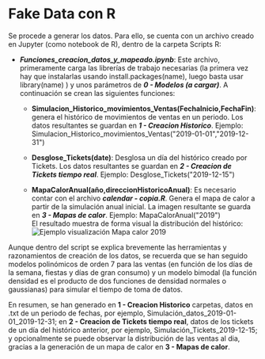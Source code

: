# Fake Data con R

Se procede a generar los datos. Para ello, se cuenta con un
 archivo creado en Jupyter (como notebook de R),  dentro de la carpeta Scripts R:

 -  _**Funciones_creacion_datos_y_mapeado.ipynb**_: Este archivo, primeramente carga las librerías de trabajo necesarias
  (la primera vez hay que instalarlas usando install.packages(name), luego basta usar library(name) ) y unos parámetros de
   _**0 - Modelos (a cargar)**_. A continuación se crean las
  siguientes funciones:
  
       - __Simulacion_Historico_movimientos_Ventas(FechaInicio,FechaFin)__: genera el
              histórico de movimientos de ventas en un periodo. Los datos resultantes se guardan en 
              **_1 - Creacion Historico_**. Ejemplo:
              Simulacion_Historico_movimientos_Ventas("2019-01-01","2019-12-31")
              
       - __Desglose_Tickets(date)__: Desglosa un día del histórico creado por Tickets. Los datos
             resultantes se guardan en _**2 - Creacion de Tickets tiempo real**_. Ejemplo: 
              Desglose_Tickets("2019-12-15")              
             
       - __MapaCalorAnual(año,direccionHistoricoAnual)__: Es necesario contar con el archivo 
              **_calendar - copia.R_**. Genera el mapa de calor a partir de la simulación anual
              inicial. La imagen resultante se guarda en _**3 - Mapas de calor**_.
               Ejemplo: MapaCalorAnual("2019")               
              El resultado muestra de forma visual la distribución del histórico:
              ![Ejemplo visualización Mapa calor 2019](../Imagenes/MapaCalor2019.jpeg)
        

           
  Aunque dentro del script se explica brevemente las herramientas y razonamientos de creación de
    los datos, se recuerda que se han seguido modelos polinómicos de orden 7 para las ventas (en
     función de los días de la semana, fiestas y días de gran consumo) y un modelo
    bimodal (la función densidad es el producto de dos funciones de densidad normales o gaussianas)
    para simular el tiempo de toma de datos.
 
En resumen, se han generado en **1 - Creacion Historico** carpetas, datos en .txt de un periodo de fechas,
por ejemplo, Simulación_datos_2019-01-01_2019-12-31; en **2 - Creacion de Tickets tiempo real**, datos de 
los tickets de un día del histórico anterior, por ejemplo, Simulación_Tickets_2019-12-15; y opcionalmente
se puede observar la distribución de las ventas al dia, gracias a la generación de un mapa de calor 
en **3 - Mapas de calor**.